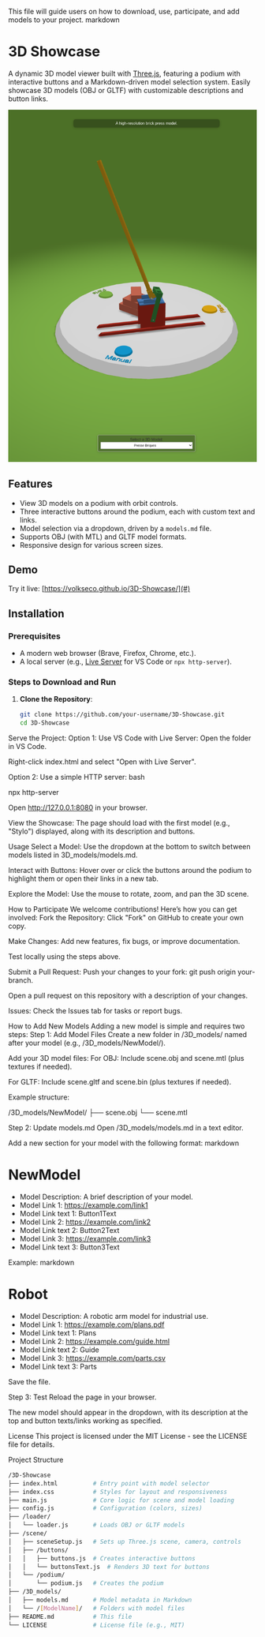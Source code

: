 This file will guide users on how to download, use, participate, and add models to your project.
markdown

# 3D Showcase

A dynamic 3D model viewer built with [Three.js](https://threejs.org/), featuring a podium with interactive buttons and a Markdown-driven model selection system. Easily showcase 3D models (OBJ or GLTF) with customizable descriptions and button links.

![Screenshot](https://github.com/VOLKSECO/3D-Showcase/blob/main/screenshot.png) <!-- Replace with an actual screenshot URL -->

## Features
- View 3D models on a podium with orbit controls.
- Three interactive buttons around the podium, each with custom text and links.
- Model selection via a dropdown, driven by a `models.md` file.
- Supports OBJ (with MTL) and GLTF model formats.
- Responsive design for various screen sizes.

## Demo
Try it live: [https://volkseco.github.io/3D-Showcase/](#)
## Installation

### Prerequisites
- A modern web browser (Brave, Firefox, Chrome, etc.).
- A local server (e.g., [Live Server](https://marketplace.visualstudio.com/items?itemName=ritwickdey.LiveServer) for VS Code or `npx http-server`).

### Steps to Download and Run
1. **Clone the Repository**:
   ```bash
   git clone https://github.com/your-username/3D-Showcase.git
   cd 3D-Showcase

Serve the Project:
Option 1: Use VS Code with Live Server:
Open the folder in VS Code.

Right-click index.html and select "Open with Live Server".

Option 2: Use a simple HTTP server:
bash

npx http-server

Open http://127.0.0.1:8080 in your browser.

View the Showcase:
The page should load with the first model (e.g., "Stylo") displayed, along with its description and buttons.

Usage
Select a Model: Use the dropdown at the bottom to switch between models listed in 3D_models/models.md.

Interact with Buttons: Hover over or click the buttons around the podium to highlight them or open their links in a new tab.

Explore the Model: Use the mouse to rotate, zoom, and pan the 3D scene.

How to Participate
We welcome contributions! Here’s how you can get involved:
Fork the Repository:
Click "Fork" on GitHub to create your own copy.

Make Changes:
Add new features, fix bugs, or improve documentation.

Test locally using the steps above.

Submit a Pull Request:
Push your changes to your fork: git push origin your-branch.

Open a pull request on this repository with a description of your changes.

Issues:
Check the Issues tab for tasks or report bugs.

How to Add New Models
Adding a new model is simple and requires two steps:
Step 1: Add Model Files
Create a new folder in /3D_models/ named after your model (e.g., /3D_models/NewModel/).

Add your 3D model files:
For OBJ: Include scene.obj and scene.mtl (plus textures if needed).

For GLTF: Include scene.gltf and scene.bin (plus textures if needed).

Example structure:

/3D_models/NewModel/
├── scene.obj
└── scene.mtl

Step 2: Update models.md
Open /3D_models/models.md in a text editor.

Add a new section for your model with the following format:
markdown

# NewModel
- Model Description: A brief description of your model.
- Model Link 1: https://example.com/link1
- Model Link text 1: Button1Text
- Model Link 2: https://example.com/link2
- Model Link text 2: Button2Text
- Model Link 3: https://example.com/link3
- Model Link text 3: Button3Text

Example:
markdown

# Robot
- Model Description: A robotic arm model for industrial use.
- Model Link 1: https://example.com/plans.pdf
- Model Link text 1: Plans
- Model Link 2: https://example.com/guide.html
- Model Link text 2: Guide
- Model Link 3: https://example.com/parts.csv
- Model Link text 3: Parts

Save the file.

Step 3: Test
Reload the page in your browser.

The new model should appear in the dropdown, with its description at the top and button texts/links working as specified.

License
This project is licensed under the MIT License - see the LICENSE file for details.

Project Structure
```bash
/3D-Showcase
├── index.html          # Entry point with model selector
├── index.css           # Styles for layout and responsiveness
├── main.js             # Core logic for scene and model loading
├── config.js           # Configuration (colors, sizes)
├── /loader/
│   └── loader.js       # Loads OBJ or GLTF models
├── /scene/
│   ├── sceneSetup.js   # Sets up Three.js scene, camera, controls
│   ├── /buttons/
│   │   ├── buttons.js  # Creates interactive buttons
│   │   └── buttonsText.js  # Renders 3D text for buttons
│   └── /podium/
│       └── podium.js   # Creates the podium
├── /3D_models/
│   ├── models.md       # Model metadata in Markdown
│   └── /[ModelName]/   # Folders with model files
├── README.md           # This file
└── LICENSE             # License file (e.g., MIT)


